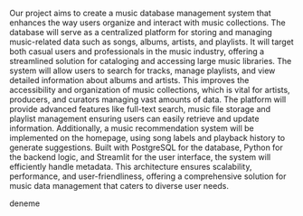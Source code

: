 Our project aims to create a music database management system that enhances the way
users organize and interact with music collections. The database will serve as a centralized
platform for storing and managing music-related data such as songs, albums, artists, and
playlists. It will target both casual users and professionals in the music industry, offering a
streamlined solution for cataloging and accessing large music libraries.
The system will allow users to search for tracks, manage playlists, and view detailed
information about albums and artists. This improves the accessibility and organization of
music collections, which is vital for artists, producers, and curators managing vast amounts of
data. The platform will provide advanced features like full-text search, music file storage and
playlist management ensuring users can easily retrieve and update information. Additionally,
a music recommendation system will be implemented on the homepage, using song labels
and playback history to generate suggestions.
Built with PostgreSQL for the database, Python for the backend logic, and Streamlit for the
user interface, the system will efficiently handle metadata. This architecture ensures
scalability, performance, and user-friendliness, offering a comprehensive solution for music
data management that caters to diverse user needs.

deneme